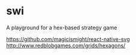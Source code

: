 # swi
A playground for a hex-based strategy game


https://github.com/magicismight/react-native-svg
http://www.redblobgames.com/grids/hexagons/

